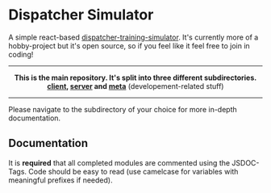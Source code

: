 # Dispatcher Simulator
A simple react-based [dispatcher-training-simulator](https://en.wikipedia.org/wiki/Dispatcher_training_simulator). It's currently more of a hobby-project but it's open source, so if you feel like it feel free to join in coding!

---
**<p align="center">This is the main repository. It's split into three different subdirectories.   
[client](/client), [server](/server) and [meta](/meta)** (developement-related stuff)</p>

---
Please navigate to the subdirectory of your choice for more in-depth documentation.

## Documentation
It is **required** that all completed modules are commented using the JSDOC-Tags. Code should be easy to read (use camelcase for variables with meaningful prefixes if needed).  
